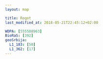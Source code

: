 ```yaml
---
layout: map

title: Rogot
last_modified_at: 2018-05-21T22:45:12+02:00

WDPA: [555588963]
BioRaS: [392]
geoSrbija:
  L1_183: [50]
  L1_362: [17]
---
```

